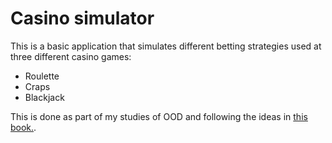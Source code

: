 # Casino simulator

This is a basic application that simulates different betting strategies used at three different casino games:

- Roulette
- Craps
- Blackjack

This is done as part of my studies of OOD and following the ideas in [this book.](https://slott56.github.io/building-skills-oo-design-book/).
